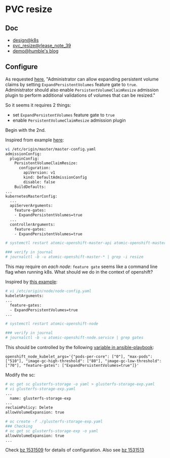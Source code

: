 # PVC resize

## Doc

* [design@k8s](https://github.com/kubernetes/community/blob/master/contributors/design-proposals/storage/grow-volume-size.md)
* [pvc_resize@rlease_note_39](https://docs.openshift.com/container-platform/3.9/release_notes/ocp_3_9_release_notes.html#ocp-39-pv-resize)
* [demo@humble's blog](https://www.humblec.com/glusterfs-dynamic-provisioner-online-resizing-of-glusterfs-pvs-in-kubernetes-v-1-8/)

## Configure

As requested [here](https://kubernetes.io/docs/concepts/storage/persistent-volumes/#expanding-persistent-volumes-claims),
"Administrator can allow expanding persistent volume claims by setting `ExpandPersistentVolumes` feature gate to `true`.
Administrator should also enable `PersistentVolumeClaimResize` admission plugin to perform additional validations of volumes that can be resized."

So it seems it requires 2 things:

* set `ExpandPersistentVolumes` feature gate to `true`
* enable `PersistentVolumeClaimResize` admission plugin

Begin with the 2nd.

Inspired from example [here](https://docs.openshift.com/container-platform/3.9/architecture/additional_concepts/admission_controllers.html#admission-controllers-general-admission-rules):

```sh
vi /etc/origin/master/master-config.yaml
admissionConfig:
  pluginConfig:
    PersistentVolumeClaimResize:
      configuration:
        apiVersion: v1
        kind: DefaultAdmissionConfig
        disable: false
    BuildDefaults:
...
kubernetesMasterConfig:
  ...
  apiServerArguments:
    feature-gates:
    - ExpandPersistentVolumes=true
  ...
  controllerArguments:
    feature-gates:
    - ExpandPersistentVolumes=true

# systemctl restart atomic-openshift-master-api atomic-openshift-master-controllers

### verify in journal
# journalctl -b -u atomic-openshift-master-* | grep -i resize
```

This may require on _each node_:
`feature gate` seems like a command line flag when running k8s. What should we do in the
context of openshift?

Inspired by [this example](https://blog.openshift.com/how-to-use-gpus-in-openshift-3-6-still-alpha/):

```sh
# vi /etc/origin/node/node-config.yaml
kubeletArguments:
...
  feature-gates:
  - ExpandPersistentVolumes=true
...

# systemctl restart atomic-openshift-node

### verify in journal
# journalctl -b -u atomic-openshift-node.service | grep gates
```

This should be controlled by the following [variable in ansible-playbook](https://docs.openshift.com/enterprise/3.2/install_config/install/advanced_install.html):

```
openshift_node_kubelet_args='{"pods-per-core": ["0"], "max-pods": ["510"], "image-gc-high-threshold": ["80"], "image-gc-low-threshold": ["70"], "feature-gates": ["ExpandPersistentVolumes=true"]}'
```


Modify the sc:

```sh
# oc get sc glusterfs-storage -o yaml > glusterfs-storage-exp.yaml
# vi glusterfs-storage-exp.yaml
...
  name: glusterfs-storage-exp
...
reclaimPolicy: Delete
allowVolumeExpansion: true

# oc create -f ./glusterfs-storage-exp.yaml 
### Checking
# oc get sc glusterfs-storage-exp -o yaml
allowVolumeExpansion: true
...
```

Check [bz 1531509](https://bugzilla.redhat.com/show_bug.cgi?id=1531509) for details of configuration. Also see [bz 1531513](https://bugzilla.redhat.com/show_bug.cgi?id=1531513)
